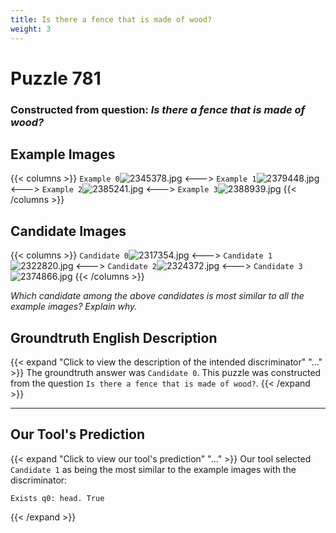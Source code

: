 ```yaml
---
title: Is there a fence that is made of wood?
weight: 3
---
```


# Puzzle 781
### Constructed from question: _Is there a fence that is made of wood?_


## Example Images
{{< columns >}}
`Example 0`![2345378.jpg](/gqa_images/2345378.jpg)
<--->
`Example 1`![2379448.jpg](/gqa_images/2379448.jpg)
<--->
`Example 2`![2385241.jpg](/gqa_images/2385241.jpg)
<--->
`Example 3`![2388939.jpg](/gqa_images/2388939.jpg)
{{< /columns >}}

## Candidate Images
{{< columns >}}
`Candidate 0`![2317354.jpg](/gqa_images/2317354.jpg)
<--->
`Candidate 1`![2322820.jpg](/gqa_images/2322820.jpg)
<--->
`Candidate 2`![2324372.jpg](/gqa_images/2324372.jpg)
<--->
`Candidate 3`![2374866.jpg](/gqa_images/2374866.jpg)
{{< /columns >}}

*Which candidate among the above candidates is most similar to all the example images? Explain why.*

## Groundtruth English Description

{{< expand "Click to view the description of the intended discriminator" "..." >}}
The groundtruth answer was `Candidate 0`. This puzzle was constructed from the question `Is there a fence that is made of wood?`.
{{< /expand >}}

---

## Our Tool's Prediction

{{< expand "Click to view our tool's prediction" "..." >}}
Our tool selected `Candidate 1` as being the most similar to the example images with the discriminator:
```plaintext
Exists q0: head. True
```
{{< /expand >}}
